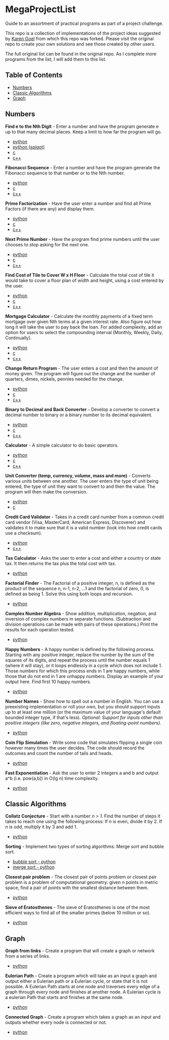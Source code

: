 # MegaProjectList
Guide to an assortment of practical programs as part of a project challenge.

This repo is a collection of implementations of the project ideas suggested by [Karen Goel](https://github.com/karan/Projects) from which this repo was forked. Please visit the original repo to create your own solutions and see those created by other users.

The full original list can be found in the original repo. As I complete more programs from the list, I will add them to this list.

## Table of Contents

- [Numbers](https://github.com/the-handsome-monkey-king/MegaProjectList#numbers)
- [Classic Algorithms](https://github.com/the-handsome-monkey-king/MegaProjectList#classic-algorithms)
- [Graph](https://github.com/the-handsome-monkey-king/MegaProjectList#graph)

Numbers
---------

**Find e to the Nth Digit** - Enter a number and have the program generate e up to that many decimal places. Keep a limit to how far the program will go. 
- [python](https://github.com/the-handsome-monkey-king/find_euler.py)
- [python (spigot)](https://github.com/the-handsome-monkey-king/euler_spigot.py)
- [c](https://github.com/the-handsome-monkey-king/euler_spigot.c)
- [c++](https://github.com/the-handsome-monkey-king/euler_spigot.cpp)

**Fibonacci Sequence** - Enter a number and have the program generate the Fibonacci sequence to that number or to the Nth number. 
- [python](https://github.com/the-handsome-monkey-king/fibonacci.py)
- [c](https://github.com/the-handsome-monkey-king/fibonacci.c)
- [c++](https://github.com/the-handsome-monkey-king/fibonacci.cpp)

**Prime Factorization** - Have the user enter a number and find all Prime Factors (if there are any) and display them. 
- [python](https://github.com/the-handsome-monkey-king/prime_factors.py)
- [c](https://github.com/the-handsome-monkey-king/prime_factors.c)
- [c++](https://github.com/the-handsome-monkey-king/prime_factors.cpp)

**Next Prime Number** - Have the program find prime numbers until the user chooses to stop asking for the next one. 
- [python](https://github.com/the-handsome-monkey-king/next_prime.py)
- [c](https://github.com/the-handsome-monkey-king/next_prime.c)
- [c++](https://github.com/the-handsome-monkey-king/next_prime.cpp)

**Find Cost of Tile to Cover W x H Floor** - Calculate the total cost of tile it would take to cover a floor plan of width and height, using a cost entered by the user. 
- [python](https://github.com/the-handsome-monkey-king/get_tile_cost.py)
- [c](https://github.com/the-handsome-monkey-king/get_tile_cost.c)
- [c++](https://github.com/the-handsome-monkey-king/TileEstimator.cpp)

**Mortgage Calculator** - Calculate the monthly payments of a fixed term mortgage over given Nth terms at a given interest rate. Also figure out how long it will take the user to pay back the loan. For added complexity, add an option for users to select the compounding interval (Monthly, Weekly, Daily, Continually). 
- [python](https://github.com/the-handsome-monkey-king/mortgage.py)
- [c](https://github.com/the-handsome-monkey-king/mortgage.c)
- [c++](https://github.com/the-handsome-monkey-king/MortgageCalculator.cpp)

**Change Return Program** - The user enters a cost and then the amount of money given. The program will figure out the change and the number of quarters, dimes, nickels, pennies needed for the change. 
- [python](https://github.com/the-handsome-monkey-king/change_return.py)
- [c](https://github.com/the-handsome-monkey-king/change_return.c)
- [c++](https://github.com/the-handsome-monkey-king/ChangeCalculator.cpp)

**Binary to Decimal and Back Converter** - Develop a converter to convert a decimal number to binary or a binary number to its decimal equivalent. 
- [python](https://github.com/the-handsome-monkey-king/binary_to_decimal.py)
- [c](https://github.com/the-handsome-monkey-king/decimal_to_binary.c)
- [c++](https://github.com/the-handsome-monkey-king/BinaryConverter.cpp)

**Calculator** - A simple calculator to do basic operators. 
- [python](https://github.com/the-handsome-monkey-king/simple_calculator.py)
- [c](https://github.com/the-handsome-monkey-king/simple_calculator.c)
- [c++](https://github.com/the-handsome-monkey-king/SimpleCalc.cpp)

**Unit Converter (temp, currency, volume, mass and more)** - Converts various units between one another. The user enters the type of unit being entered, the type of unit they want to convert to and then the value. The program will then make the conversion. 
- [python](https://github.com/the-handsome-monkey-king/unit_converter.py)
- [c](https://github.com/the-handsome-monkey-king/unit_converter.c)

**Credit Card Validator** - Takes in a credit card number from a common credit card vendor (Visa, MasterCard, American Express, Discoverer) and validates it to make sure that it is a valid number (look into how credit cards use a checksum). 
- [python](https://github.com/the-handsome-monkey-king/verify_credit_card.py)
- [c++](https://github.com/the-handsome-monkey-king/verify_credit_card.cpp)

**Tax Calculator** - Asks the user to enter a cost and either a country or state tax. It then returns the tax plus the total cost with tax. 
- [python](https://github.com/the-handsome-monkey-king/sales_tax.py)

**Factorial Finder** - The Factorial of a positive integer, n, is defined as the product of the sequence n, n-1, n-2, ...1 and the factorial of zero, 0, is defined as being 1. Solve this using both loops and recursion. 
- [python](https://github.com/the-handsome-monkey-king/factorial_finder.py)

**Complex Number Algebra** - Show addition, multiplication, negation, and inversion of complex numbers in separate functions. (Subtraction and division operations can be made with pairs of these operations.) Print the results for each operation tested. 
- [python](https://github.com/the-handsome-monkey-king/complex_numbers.py)

**Happy Numbers** - A happy number is defined by the following process. Starting with any positive integer, replace the number by the sum of the squares of its digits, and repeat the process until the number equals 1 (where it will stay), or it loops endlessly in a cycle which does not include 1. Those numbers for which this process ends in 1 are happy numbers, while those that do not end in 1 are unhappy numbers. Display an example of your output here. Find first 10 happy numbers. 
- [python](https://github.com/the-handsome-monkey-king/happy_numbers.py)

**Number Names** - Show how to spell out a number in English. You can use a preexisting implementation or roll your own, but you should support inputs up to at least one million (or the maximum value of your language's default bounded integer type, if that's less). *Optional: Support for inputs other than positive integers (like zero, negative integers, and floating-point numbers).* 
- [python](https://github.com/the-handsome-monkey-king/number_names.py)

**Coin Flip Simulation** - Write some code that simulates flipping a single coin however many times the user decides. The code should record the outcomes and count the number of tails and heads. 
- [python](https://github.com/the-handsome-monkey-king/coin_flips.py)

**Fast Exponentiation** - Ask the user to enter 2 integers a and b and output a^b (i.e. pow(a,b)) in O(lg n) time complexity. 
- [python](https://github.com/the-handsome-monkey-king/fast_exp.py)

Classic Algorithms
-----------------

**Collatz Conjecture** - Start with a number *n > 1*. Find the number of steps it takes to reach one using the following process: If *n* is even, divide it by 2. If *n* is odd, multiply it by 3 and add 1.
- [python](https://github.com/the-handsome-monkey-king/collatz_conjecture.py)

**Sorting** - Implement two types of sorting algorithms: Merge sort and bubble sort.
- [bubble sort - python](https://github.com/the-handsome-monkey-king/bubble_sort.py)
- [merge sort - python](https://github.com/the-handsome-monkey-king/merge_sort.py)

**Closest pair problem** - The closest pair of points problem or closest pair problem is a problem of computational geometry: given *n* points in metric space, find a pair of points with the smallest distance between them.
- [python](https://github.com/the-handsome-monkey-king/closest_pair.py)

**Sieve of Eratosthenes** - The sieve of Eratosthenes is one of the most efficient ways to find all of the smaller primes (below 10 million or so).
- [python](https://github.com/the-handsome-monkey-king/sieve_of_eratosthenes.py)

Graph
------

**Graph from links** - Create a program that will create a graph or network from a series of links.
- [python](https://github.com/the-handsome-monkey-king/Network.py)

**Eulerian Path** - Create a program which will take as an input a graph and output either a Eulerian path or a Eulerian cycle, or state that it is not possible. A Eulerian Path starts at one node and traverses every edge of a graph through every node and finishes at another node. A Eulerian cycle is a eulerian Path that starts and finishes at the same node.
- [python](https://github.com/the-handsome-monkey-king/Network.py)

**Connected Graph** - Create a program which takes a graph as an input and outputs whether every node is connected or not.
- [python](https://github.com/the-handsome-monkey-king/Network.py)
